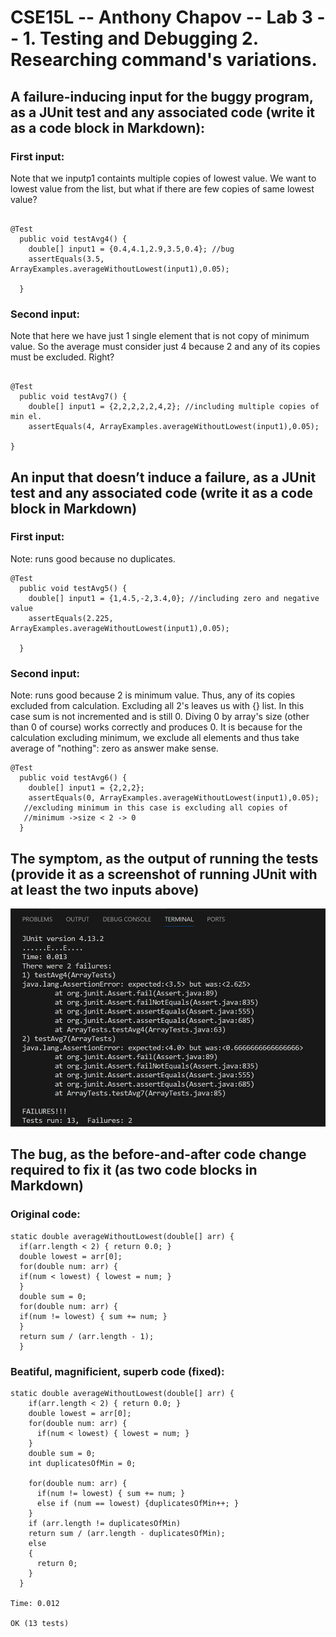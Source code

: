 # CSE15L -- Anthony Chapov -- Lab 3 -- 1. Testing and Debugging 2. Researching command's variations. 


## A failure-inducing input for the buggy program, as a JUnit test and any associated code (write it as a code block in Markdown):

### First input: 
Note that we inputp1 containts multiple copies of lowest value. We want to lowest value from the list, but what if there are few copies of same lowest value?
```

@Test
  public void testAvg4() {
    double[] input1 = {0.4,4.1,2.9,3.5,0.4}; //bug 
    assertEquals(3.5, ArrayExamples.averageWithoutLowest(input1),0.05);

  }
```

### Second input:
Note that here we have just 1 single element that is not copy of minimum value. So the average must consider just 4 because 2 and any of its copies must be excluded. Right?

```

@Test
  public void testAvg7() {
    double[] input1 = {2,2,2,2,2,4,2}; //including multiple copies of min el.
    assertEquals(4, ArrayExamples.averageWithoutLowest(input1),0.05);

}  
```

## An input that doesn’t induce a failure, as a JUnit test and any associated code (write it as a code block in Markdown)
 
### First input:
Note: runs good because no duplicates. 

```
@Test
  public void testAvg5() {
    double[] input1 = {1,4.5,-2,3.4,0}; //including zero and negative value
    assertEquals(2.225, ArrayExamples.averageWithoutLowest(input1),0.05);
    
  }
```

### Second input:
Note: runs good because 2 is minimum value. Thus, any of its copies excluded from calculation. Excluding all 2's leaves us with {} list. In this case sum is not incremented and is still 0. Diving 0 by array's size (other than 0 of course) works correctly and produces 0. It is because for the calculation excluding minimum, we exclude all elements and thus take average of "nothing": zero as answer make sense. 

```
@Test
  public void testAvg6() {
    double[] input1 = {2,2,2}; 
    assertEquals(0, ArrayExamples.averageWithoutLowest(input1),0.05);
   //excluding minimum in this case is excluding all copies of 
   //minimum ->size < 2 -> 0 
  }
```
## The symptom, as the output of running the tests (provide it as a screenshot of running JUnit with at least the two inputs above)
![symptom](symptom.JPG)

## The bug, as the before-and-after code change required to fix it (as two code blocks in Markdown)

### Original code: 

```
static double averageWithoutLowest(double[] arr) {
  if(arr.length < 2) { return 0.0; }
  double lowest = arr[0];
  for(double num: arr) {
  if(num < lowest) { lowest = num; }
  }
  double sum = 0;
  for(double num: arr) {
  if(num != lowest) { sum += num; }
  }
  return sum / (arr.length - 1);
  } 
```

### Beatiful, magnificient, superb code (fixed):

```
static double averageWithoutLowest(double[] arr) {
    if(arr.length < 2) { return 0.0; }
    double lowest = arr[0];
    for(double num: arr) {
      if(num < lowest) { lowest = num; }
    }
    double sum = 0;
    int duplicatesOfMin = 0;

    for(double num: arr) {
      if(num != lowest) { sum += num; }
      else if (num == lowest) {duplicatesOfMin++; }
    }
    if (arr.length != duplicatesOfMin)
    return sum / (arr.length - duplicatesOfMin);
    else
    {
      return 0;
    }
  }

Time: 0.012

OK (13 tests)
```




